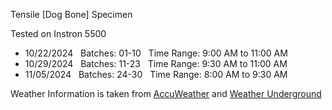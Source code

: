 Tensile [Dog Bone] Specimen

Tested on Instron 5500
- 10/22/2024    &nbsp; Batches: 01-10      &nbsp; Time Range: 9:00 AM to 11:00 AM
- 10/29/2024    &nbsp; Batches: 11-23      &nbsp; Time Range: 9:30 AM to 11:00 AM
- 11/05/2024     &nbsp; Batches: 24-30      &nbsp; Time Range: 8:00 AM to 9:30 AM

Weather Information is taken from [AccuWeather](https://www.accuweather.com/) and [Weather Underground](https://www.wunderground.com/)
